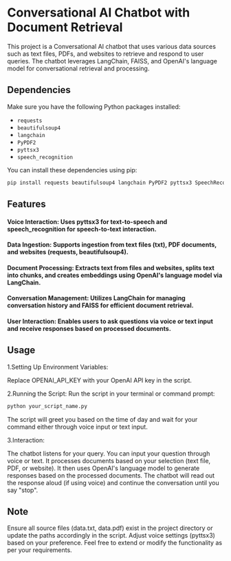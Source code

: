 # Conversational AI Chatbot with Document Retrieval

This project is a Conversational AI chatbot that uses various data sources such as text files, PDFs, and websites to retrieve and respond to user queries. The chatbot leverages LangChain, FAISS, and OpenAI's language model for conversational retrieval and processing.

## Dependencies

Make sure you have the following Python packages installed:

- `requests`
- `beautifulsoup4`
- `langchain`
- `PyPDF2`
- `pyttsx3`
- `speech_recognition`

You can install these dependencies using pip:

```bash
pip install requests beautifulsoup4 langchain PyPDF2 pyttsx3 SpeechRecognition
```
## Features
#### Voice Interaction: Uses pyttsx3 for text-to-speech and speech_recognition for speech-to-text interaction.
#### Data Ingestion: Supports ingestion from text files (txt), PDF documents, and websites (requests, beautifulsoup4).
#### Document Processing: Extracts text from files and websites, splits text into chunks, and creates embeddings using OpenAI's language model via LangChain.
#### Conversation Management: Utilizes LangChain for managing conversation history and FAISS for efficient document retrieval.
#### User Interaction: Enables users to ask questions via voice or text input and receive responses based on processed documents.
## Usage
1.Setting Up Environment Variables:

Replace OPENAI_API_KEY with your OpenAI API key in the script.

2.Running the Script:
Run the script in your terminal or command prompt:
```bash
python your_script_name.py
```
The script will greet you based on the time of day and wait for your command either through voice input or text input.

3.Interaction:

The chatbot listens for your query.
You can input your question through voice or text.
It processes documents based on your selection (text file, PDF, or website).
It then uses OpenAI's language model to generate responses based on the processed documents.
The chatbot will read out the response aloud (if using voice) and continue the conversation until you say "stop".
## Note
Ensure all source files (data.txt, data.pdf) exist in the project directory or update the paths accordingly in the script.
Adjust voice settings (pyttsx3) based on your preference.
Feel free to extend or modify the functionality as per your requirements.


